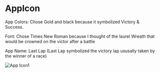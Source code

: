 # AppIcon

App Colors: Chose Gold and black because it symbolized Victory & Success. 

Font: Chose Times New Roman because I thought of the laurel Wreath that would be crowned on the victor after a battle

App Name: Last Lap (Last Lap symbolized the victory lap ususally taken by the winner of a race)

![App Icon1](https://user-images.githubusercontent.com/64448202/212968098-64cafcd1-b775-424e-8f5b-db806b5b4e7f.png)
